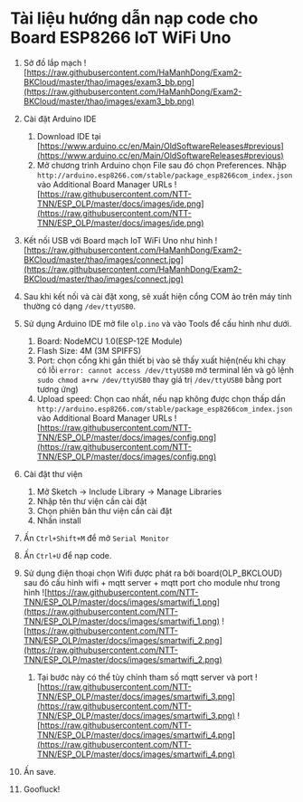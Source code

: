 # Tài liệu hướng dẫn nạp code cho Board ESP8266 IoT WiFi Uno

1. Sở đồ lắp mạch
    ![https://raw.githubusercontent.com/HaManhDong/Exam2-BKCloud/master/thao/images/exam3_bb.png](https://raw.githubusercontent.com/HaManhDong/Exam2-BKCloud/master/thao/images/exam3_bb.png)
1. Cài đặt Arduino IDE

    1. Download IDE tại
    [https://www.arduino.cc/en/Main/OldSoftwareReleases#previous](https://www.arduino.cc/en/Main/OldSoftwareReleases#previous)
    1. Mở chương trình Arduino chọn File sau đó chọn  Preferences. Nhập `http://arduino.esp8266.com/stable/package_esp8266com_index.json` vào Additional Board Manager URLs
    ![https://raw.githubusercontent.com/NTT-TNN/ESP_OLP/master/docs/images/ide.png](https://raw.githubusercontent.com/NTT-TNN/ESP_OLP/master/docs/images/ide.png)
1. Kết nối USB với Board mạch IoT WiFi Uno như hình 
![https://raw.githubusercontent.com/HaManhDong/Exam2-BKCloud/master/thao/images/connect.jpg](https://raw.githubusercontent.com/HaManhDong/Exam2-BKCloud/master/thao/images/connect.jpg)
1. Sau khi kết nối và cài đặt xong, sẽ xuất hiện cổng COM ảo trên máy tính thường có dạng `/dev/ttyUSB0`.
1. Sử dụng Arduino IDE mở file `olp.ino` và vào Tools để  cấu hình như dưới.
    1. Board: NodeMCU 1.0(ESP-12E Module)
    1. Flash Size: 4M (3M SPIFFS)
    1. Port: chọn cổng khi gắn thiết bị vào sẽ thấy xuất hiện(nếu khi chạy có lỗi `error: cannot access /dev/ttyUSB0` mở terminal lên và gõ lệnh `sudo chmod a+rw /dev/ttyUSB0` thay giá trị `/dev/ttyUSB0` bằng port tương ứng)
    1. Upload speed: Chọn cao nhất, nếu nạp không được chọn thấp dần
    `http://arduino.esp8266.com/stable/package_esp8266com_index.json` vào Additional Board Manager URLs
    ![https://raw.githubusercontent.com/NTT-TNN/ESP_OLP/master/docs/images/config.png](https://raw.githubusercontent.com/NTT-TNN/ESP_OLP/master/docs/images/config.png)
1. Cài đặt thư viện
    1. Mở Sketch -> Include Library -> Manage Libraries
    1. Nhập tên thư viện cần cài đặt
    1. Chọn phiên bản thư viện cần cài đặt
    1. Nhấn install
1. Ấn `Ctrl+Shift+M` để mở `Serial Monitor`
1. Ấn `Ctrl+U` để nạp code.
1. Sử dụng điện thoại chọn Wifi được phát ra bởi board(OLP_BKCLOUD) sau đó cấu hình wifi + mqtt server + mqtt port cho module như trong hình
     ![https://raw.githubusercontent.com/NTT-TNN/ESP_OLP/master/docs/images/smartwifi_1.png](https://raw.githubusercontent.com/NTT-TNN/ESP_OLP/master/docs/images/smartwifi_1.png)
     ![https://raw.githubusercontent.com/NTT-TNN/ESP_OLP/master/docs/images/smartwifi_2.png](https://raw.githubusercontent.com/NTT-TNN/ESP_OLP/master/docs/images/smartwifi_2.png)
    1. Tại bước này có thể tùy chỉnh tham số mqtt server và port
     ![https://raw.githubusercontent.com/NTT-TNN/ESP_OLP/master/docs/images/smartwifi_3.png](https://raw.githubusercontent.com/NTT-TNN/ESP_OLP/master/docs/images/smartwifi_3.png)
     ![https://raw.githubusercontent.com/NTT-TNN/ESP_OLP/master/docs/images/smartwifi_4.png](https://raw.githubusercontent.com/NTT-TNN/ESP_OLP/master/docs/images/smartwifi_4.png)
1. Ấn save.
1. Goofluck!
